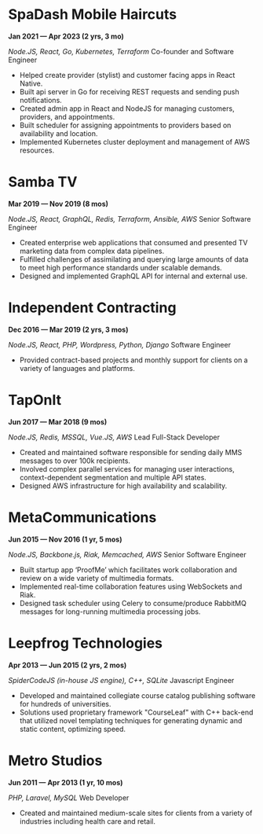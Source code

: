 # SpaDash Mobile Haircuts

**Jan 2021 — Apr 2023 (2 yrs, 3 mo)**

*Node.JS, React, Go, Kubernetes, Terraform*
Co-founder and Software Engineer

*   Helped create provider (stylist) and customer facing apps in React Native.
*   Built api server in Go for receiving REST requests and sending push notifications.
*   Created admin app in React and NodeJS for managing customers, providers, and appointments.
*   Built scheduler for assigning appointments to providers based on availability and location.
*   Implemented Kubernetes cluster deployment and management of AWS resources.

# Samba TV

**Mar 2019 — Nov 2019 (8 mos)**

*Node.JS, React, GraphQL, Redis, Terraform, Ansible, AWS*
Senior Software Engineer

*   Created enterprise web applications that consumed and presented TV marketing data from complex data pipelines.
*   Fulfilled challenges of assimilating and querying large amounts of data to meet high performance standards under scalable demands.
*   Designed and implemented GraphQL API for internal and external use.

# Independent Contracting

**Dec 2016 — Mar 2019 (2 yrs, 3 mos)**

*Node.JS, React, PHP, Wordpress, Python, Django*
Software Engineer

*   Provided contract-based projects and monthly support for clients on a variety of languages and platforms.

# TapOnIt

**Jun 2017 — Mar 2018 (9 mos)**

*Node.JS, Redis, MSSQL, Vue.JS, AWS*
Lead Full-Stack Developer

*   Created and maintained software responsible for sending daily MMS messages to over 100k recipients.
*   Involved complex parallel services for managing user interactions, context-dependent segmentation and multiple API states.
*   Designed AWS infrastructure for high availability and scalability.

# MetaCommunications

**Jun 2015 — Nov 2016 (1 yr, 5 mos)**

*Node.JS, Backbone.js, Riak, Memcached, AWS*
Senior Software Engineer

*   Built startup app ‘ProofMe’ which facilitates work collaboration and review on a wide variety of multimedia formats.
*   Implemented real-time collaboration features using WebSockets and Riak.
*   Designed task scheduler using Celery to consume/produce RabbitMQ messages for long-running multimedia processing jobs.

# Leepfrog Technologies

**Apr 2013 — Jun 2015 (2 yrs, 2 mos)**

*SpiderCodeJS (in-house JS engine), C++, SQLite*
Javascript Engineer

*   Developed and maintained collegiate course catalog publishing software for hundreds of universities.
*   Solutions used proprietary framework "CourseLeaf" with C++ back-end that utilized novel templating techniques for generating dynamic and static content, optimizing speed.

# Metro Studios

**Jun 2011 — Apr 2013 (1 yr, 10 mos)**

*PHP, Laravel, MySQL*
Web Developer

*   Created and maintained medium-scale sites for clients from a variety of industries including health care and retail.
